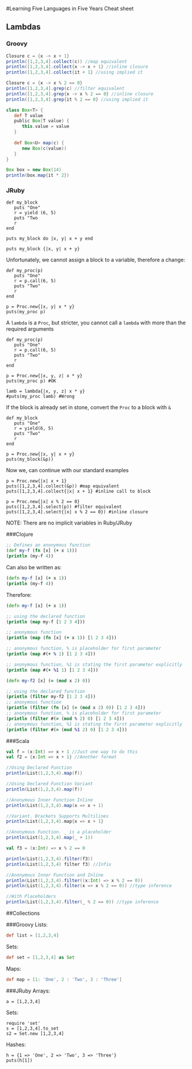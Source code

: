 #Learning Five Languages in Five Years Cheat sheet

## Lambdas

### Groovy
```groovy
Closure c = {x -> x + 1}
println([1,2,3,4].collect(c)) //map equivalent
println([1,2,3,4].collect{x -> x + 1} //inline closure
println([1,2,3,4].collect{it + 1} //using implied it

Closure c = {x -> x % 2 == 0}
println([1,2,3,4].grep(c) //filter equivalent
println([1,2,3,4].grep{x -> x % 2 == 0} //inline closure
println([1,2,3,4].grep{it % 2 == 0} //using implied it

class Box<T> {
   def T value
   public Box(T value) {
      this.value = value
   }
 
   def Box<U> map(c) {
      new Box(c(value))
   }
}

Box box = new Box(14)
println(box.map{it * 2})
```


### JRuby

```jruby
def my_block
   puts "One"
   r = yield (6, 5)
   puts "Two
   r
end

puts my_block do |x, y| x + y end

puts my_block {|x, y| x + y}
```

Unfortunately, we cannot assign a block to a variable, therefore a change:

```jruby
def my_proc(p)
   puts "One"
   r = p.call(6, 5)
   puts "Two"
   r
end

p = Proc.new{|x, y| x * y}
puts(my_proc p)
```

A `lambda` is a `Proc`, but stricter, you cannot call a `lambda` with more than the required arguments

```jruby
def my_proc(p)
   puts "One"
   r = p.call(6, 5)
   puts "Two"
   r
end

p = Proc.new{|x, y, z| x * y}
puts(my_proc p) #OK

lamb = lambda{|x, y, z| x * y}
#puts(my_proc lamb) #Wrong
```

If the block is already set in stone, convert the `Proc` to a block with `&`
```jruby
def my_block
   puts "One"
   r = yield(6, 5)
   puts "Two"
   r
end

p = Proc.new{|x, y| x + y}
puts(my_block(&p))
```

Now we, can continue with our standard examples
```jruby
p = Proc.new{|x| x + 1}
puts([1,2,3,4].collect(&p)) #map equivalent
puts([1,2,3,4].collect{|x| x + 1} #inline call to block

p = Proc.new{|x| x % 2 == 0}
puts([1,2,3,4].select(p)) #filter equivalent
puts([1,2,3,4].select{|x| x % 2 == 0}) #inline closure
```

NOTE: There are no implicit variables in Ruby/JRuby


###Clojure
```clojure
;; Defines an anonymous function
(def my-f (fn [x] (+ x 1)))
(println (my-f 4))
```
Can also be written as:
```clojure
(defn my-f [x] (+ x 1))
(println (my-f 4))
```

Therefore:
```clojure
(defn my-f [x] (+ x 1))

;; using the declared function
(println (map my-f [1 2 3 4]))

;; anonymous function
(println (map (fn [x] (+ x 1)) [1 2 3 4]))

;; anonymous function, % is placeholder for first parameter
(println (map #(+ % 1) [1 2 3 4]))

;; anonymous function, %1 is stating the first parameter explicitly
(println (map #(+ %1 1) [1 2 3 4]))

(defn my-f2 [x] (= (mod x 2) 0))

;; using the declared function
(println (filter my-f2 [1 2 3 4]))
;; anonymous function
(println (filter (fn [x] (= (mod x 2) 0)) [1 2 3 4]))
;; anonymous function, % is placeholder for first parameter
(println (filter #(= (mod % 2) 0) [1 2 3 4]))
;; anonymous function, %1 is stating the first parameter explicitly
(println (filter #(= (mod %1 2) 0) [1 2 3 4]))
```
###Scala
```scala
val f = (x:Int) => x + 1 //Just one way to do this
val f2 = {x:Int => x + 1} //Another format

//Using Declared Function
println(List(1,2,3,4).map(f))

//Using Declared Function Variant
println(List(1,2,3,4).map(f))

//Anonymous Inner Function Inline
println(List(1,2,3,4).map(x => x + 1)

//Variant. Brackets Supports Multilines
println(List(1,2,3,4).map{x => x + 1}

//Anonymous Function. _ is a placeholder
println(List(1,2,3,4).map(_ + 1))

val f3 = (x:Int) => x % 2 == 0

println(List(1,2,3,4).filter(f3))
println(List(1,2,3,4) filter f3) //Infix

//Anonymous Inner Function and Inline
println(List(1,2,3,4).filter((x:Int) => x % 2 == 0))
println(List(1,2,3,4).filter(x => x % 2 == 0)) //type inference

//With Placeholders
println(List(1,2,3,4).filter(_ % 2 == 0)) //type inference
```

##Collections

###Groovy
Lists:
```groovy
def list = [1,2,3,4]
```

Sets:
```groovy
def set = [1,2,3,4] as Set
```

Maps:
```groovy
def map = [1: 'One', 2 : 'Two', 3 : 'Three']
```

###JRuby
Arrays:
```jruby
a = [1,2,3,4]
```

Sets:
```jruby
require 'set'
s = [1,2,3,4].to_set
s2 = Set.new [1,2,3,4]
```

Hashes:
```jruby
h = {1 => 'One', 2 => 'Two', 3 => 'Three'}
puts(h[1])
```
